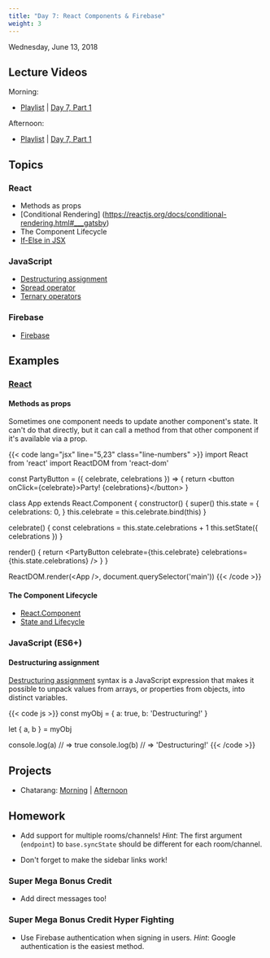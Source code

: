 ```yaml
---
title: "Day 7: React Components & Firebase"
weight: 3
---
```


<date>Wednesday, June 13, 2018</date>

## Lecture Videos

Morning:

* [Playlist](https://www.youtube.com/watch?v=AxtgfBl_yIw&list=PLuT2TqJuwaY-wZ8GKN0bjgCwNVf1WpEGp) | [Day 7, Part 1](https://www.youtube.com/watch?v=KCk5Hiq-jrs&list=PLuT2TqJuwaY-wZ8GKN0bjgCwNVf1WpEGp&index=81)

Afternoon:

* [Playlist](https://www.youtube.com/watch?v=GOQvgEk9IBM&list=PLuT2TqJuwaY90mQ7meSdhHMX6FbfCaLNA) | [Day 7, Part 1](https://www.youtube.com/watch?v=AGDQRToOTbA&list=PLuT2TqJuwaY90mQ7meSdhHMX6FbfCaLNA&index=86)

## Topics

### React

* Methods as props
* [Conditional Rendering] (https://reactjs.org/docs/conditional-rendering.html#___gatsby)
* The Component Lifecycle
* [If-Else in JSX](https://react-cn.github.io/react/tips/if-else-in-JSX.html)

### JavaScript

* [Destructuring assignment](https://developer.mozilla.org/en-US/docs/Web/JavaScript/Reference/Operators/Destructuring_assignment)
* [Spread operator](https://developer.mozilla.org/en-US/docs/Web/JavaScript/Reference/Operators/Spread_syntax)
* [Ternary operators](https://developer.mozilla.org/en-US/docs/Web/JavaScript/Reference/Operators/Conditional_Operator)

### Firebase

* [Firebase](https://firebase.google.com/)

## Examples

### [React](https://facebook.github.io/react/)

#### Methods as props

Sometimes one component needs to update another component's state. It can't do that directly, but it can call a method from that other component if it's available via a prop.

{{< code lang="jsx" line="5,23" class="line-numbers" >}}
import React from 'react'
import ReactDOM from 'react-dom'

const PartyButton = ({ celebrate, celebrations }) =&gt; {
  return &lt;button onClick={celebrate}&gt;Party! {celebrations}&lt;/button&gt;
}

class App extends React.Component {
  constructor() {
    super()
    this.state = {
      celebrations: 0,
    }
    this.celebrate = this.celebrate.bind(this)
  }

  celebrate() {
    const celebrations = this.state.celebrations + 1
    this.setState({ celebrations })
  }

  render() {
    return &lt;PartyButton celebrate={this.celebrate} celebrations={this.state.celebrations} /&gt;
  }
}

ReactDOM.render(&lt;App /&gt;, document.querySelector('main'))
{{< /code >}}

#### The Component Lifecycle

* [React.Component](https://reactjs.org/docs/react-component.html#the-component-lifecycle)
* [State and Lifecycle](https://reactjs.org/docs/state-and-lifecycle.html)

### JavaScript (ES6+)

#### Destructuring assignment

[Destructuring assignment](https://developer.mozilla.org/en-US/docs/Web/JavaScript/Reference/Operators/Destructuring_assignment) syntax is a JavaScript expression that makes it possible to unpack values from arrays, or properties from objects, into distinct variables.

{{< code js >}}
const myObj = {
  a: true,
  b: 'Destructuring!'
}

let { a, b } = myObj

console.log(a) // => true
console.log(b) // => 'Destructuring!'
{{< /code >}}

## Projects

* Chatarang: [Morning](https://github.com/xtbc18s2/chatarang) | [Afternoon](https://github.com/xtbc18s2/chatarang/tree/afternoon)

## Homework

* Add support for multiple rooms/channels! _Hint_: The first argument (`endpoint`) to `base.syncState` should be different for each room/channel.

* Don't forget to make the sidebar links work!

### Super Mega Bonus Credit

* Add direct messages too!

### Super Mega Bonus Credit Hyper Fighting

* Use Firebase authentication when signing in users. _Hint_: Google authentication is the easiest method.
